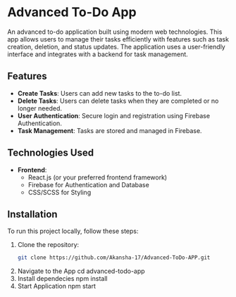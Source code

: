 # Advanced To-Do App

An advanced to-do application built using modern web technologies. This app allows users to manage their tasks efficiently with features such as task creation, deletion, and status updates. The application uses a user-friendly interface and integrates with a backend for task management.

## Features

- **Create Tasks**: Users can add new tasks to the to-do list.
- **Delete Tasks**: Users can delete tasks when they are completed or no longer needed.
- **User Authentication**: Secure login and registration using Firebase Authentication.
- **Task Management**: Tasks are stored and managed in Firebase.

## Technologies Used

- **Frontend**: 
  - React.js (or your preferred frontend framework)
  - Firebase for Authentication and Database
  - CSS/SCSS for Styling


## Installation

To run this project locally, follow these steps:

1. Clone the repository:
   ```bash
   git clone https://github.com/Akansha-17/Advanced-ToDo-APP.git

2. Navigate to the App
   cd advanced-todo-app
3. Install dependecies
   npm install
4. Start Application
   npm start



